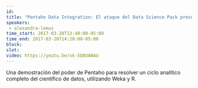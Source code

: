 ```yaml
---
id: 
title: "Pentaho Data Integration: El ataque del Data Science Pack presentada por Vinkos"
speakers:
 - alexandra-lemus
time_start: 2017-03-28T13:40:00-05:00
time_end: 2017-03-28T14:20:00-05:00
block: 
slot: 
video: https://youtu.be/xk-5Q8UANAU
---
```


Una demostración del poder de Pentaho para resolver un ciclo analítico completo del científico de datos, utilizando Weka y R.